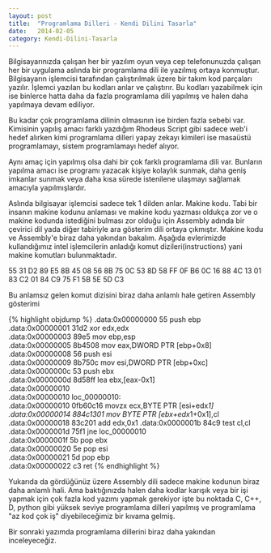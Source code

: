 ```yaml
---
layout: post
title:  "Programlama Dilleri - Kendi Dilini Tasarla"
date:   2014-02-05
category: Kendi-Dilini-Tasarla
---
```


Bilgisayarınızda çalışan her bir yazılım oyun veya cep telefonunuzda çalışan her bir uygulama aslında bir programlama dili ile yazılmış ortaya konmuştur. Bilgisayarın işlemcisi tarafından çalıştırılmak üzere bir takım kod parçaları yazılır. İşlemci yazılan bu kodları anlar ve çalıştırır. Bu kodları yazabilmek için ise binlerce hatta daha da fazla programlama dili yapılmış ve halen daha yapılmaya devam ediliyor.

Bu kadar çok programlama dilinin olmasının ise birden fazla sebebi var. Kimisinin yapılış amacı farklı yazdığım Rhodeus Script gibi sadece web'i hedef alırken kimi programlama dilleri yapay zekayı kimileri ise masaüstü programlamayı, sistem programlamayı hedef alıyor.

Aynı amaç için yapılmış olsa dahi bir çok farklı programlama dili var. Bunların yapılma amacı ise programı yazacak kişiye kolaylık sunmak, daha geniş imkanlar sunmak veya daha kısa sürede istenilene ulaşmayı sağlamak amacıyla yapılmışlardır.

Aslında bilgisayar işlemcisi sadece tek 1 dilden anlar. Makine kodu. Tabi bir insanın makine kodunu anlaması ve makine kodu yazması oldukça zor ve o makine kodunda istediğini bulması zor olduğu için Assembly adında bir çevirici dil yada diğer tabiriyle ara gösterim dili ortaya çıkmıştır. Makine kodu ve Assembly'e biraz daha yakından bakalım. Aşağıda evlerimizde kullandığımız intel işlemcilerin anladığı komut dizileri(instructions) yani makine komutları bulunmaktadır.

55 31 D2 89 E5 8B 45 08 56 8B 75 0C 53 8D 58 FF 0F B6 0C 16 88 4C 13 01 83 C2 01 84 C9 75 F1 5B 5E 5D C3

Bu anlamsız gelen komut dizisini biraz daha anlamlı hale getiren Assembly gösterimi

{% highlight objdump %}
.data:0x00000000	55          push ebp	 
.data:0x00000001	31d2	    xor edx,edx	 
.data:0x00000003	89e5        mov ebp,esp	 
.data:0x00000005	8b4508      mov eax,DWORD PTR [ebp+0x8]	 
.data:0x00000008	56          push esi	 
.data:0x00000009	8b750c      mov  esi,DWORD PTR [ebp+0xc]	
.data:0x0000000c	53          push ebx	 
.data:0x0000000d	8d58ff      lea ebx,[eax-0x1]	
.data:0x00000010	 	 	 
.data:0x00000010	loc_00000010:	 
.data:0x00000010	0fb60c16	movzx ecx,BYTE PTR [esi+edx*1]	
.data:0x00000014	884c1301	mov BYTE PTR [ebx+edx*1+0x1],cl	
.data:0x00000018	83c201	    add edx,0x1	
.data:0x0000001b	84c9	    test cl,cl	
.data:0x0000001d	75f1	    jne loc_00000010	 
.data:0x0000001f	5b	        pop ebx	 
.data:0x00000020	5e	        pop esi	 
.data:0x00000021	5d	        pop ebp	 
.data:0x00000022	c3	        ret
{% endhighlight %}

Yukarıda da gördüğünüz üzere Assembly dili sadece makine kodunun biraz daha anlamlı hali. Ama baktığınızda halen daha kodlar karışık veya bir işi yapmak için çok fazla kod yazımı yapmak gerekiyor işte bu noktada C, C++, D, python gibi yüksek seviye programlama dilleri yapılmış ve programlama "az kod çok iş" diyebileceğimiz bir kıvama gelmiş.

Bir sonraki yazımda programlama dillerini biraz daha yakından inceleyeceğiz.